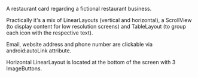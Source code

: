 A restaurant card regarding a fictional restaurant business.

Practically it's a mix of LinearLayouts (vertical and horizontal), a ScrollView (to display content for low resolution screens) and TableLayout (to group each icon with the respective text).

Email, website address and phone number are clickable via android:autoLink attribute.

Horizontal LinearLayout is located at the bottom of the screen with 3 ImageButtons.